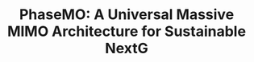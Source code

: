 ---
layout: publication
title: "PhaseMO: A Universal Massive MIMO Architecture for Sustainable NextG"
short_title: "PhaseMO"
tags: Communications
cover: /assets/images/PhaseMO_cover.jpg
authors: "Adel Heidari, Agrim Gupta, Ish Kumar Jain, Dinesh Bharadia"   # needed for publist.html
author_list:
    - name: Adel Heidari
      url: 
      email: adheidari@ucsd.edu
    - name: Agrim Gupta
      url: https://agrim9.github.io/
      email: agg003@ucsd.edu
    - name: Ish Kumar Jain # url field is optional
      url: https://ishjain.github.io/
      email: ikjain@ucsd.edu
    - name: Dinesh Bharadia
      url: https://dineshb-ucsd.github.io/
      email:  dineshb@ucsd.edu
eqcon: true #Put true if you want equal contrribution on pub page
conference: "Infocomm'25"
conference_site: https://infocom2025.ieee-infocom.org/ 
paper: /files/PhaseMO_InfoComm25.pdf
slides:
video: 
# poster: /files/DensQuer_poster.pdf
# miscs:  # whatever you need to add Extra
#     - content_type: Poster
#       content_url:  /files/PhaseMO_poster.pdf
# video_str: 
# miscs: # additional items
#     - content_type: 
#       content_url: 
description:
    - text: "The rapid proliferation of devices and increasing data traffic in cellular networks necessitate advanced solutions to meet these escalating demands. Massive MIMO (Multiple Input Multiple Output) technology offers a promising approach, significantly enhancing throughput, coverage, and spatial multiplexing. Despite its advantages, Massive MIMO systems often lack flexible software controls over hardware, limiting their ability to optimize operational expenditure (OpEx) by reducing power consumption while maintaining performance. Current software-controlled methods, such as antenna muting combined with digital beamforming and hybrid beamforming, have notable limitations. Antenna muting struggles to maintain throughput and coverage, while hybrid beamforming faces hardware constraints that restrict scalability and future-proofing. This work presents PhaseMO, a versatile approach that adapts to varying network loads. PhaseMO effectively reduces power consumption in low-load scenarios without sacrificing coverage and overcomes the hardware limitations of hybrid beamforming, offering a scalable and future-proof solution. We will show that PhaseMO can achieve up to 30% improvement in energy efficiency while avoiding about 10% coverage reduction and a 5dB increase in UE transmit power."

      image: /assets/images/PhaseMO_fig.jpg
      image_width: 800 #px (check this image resolution and how it populate on webpage)

    # - text:
    #   image:
    #   image_width: 800 # px (check this image resolution and how it populate on webpage)
# medias:
#    - type: Creating a “Greener,” More Connected Society
#       url: https://today.ucsd.edu/story/creating-a-greener-more-connected-society
citation:
    - text: "Heidari, A., Gupta, A., Jain, I. K., & Bharadia, D. (2025). PhaseMO: Future-Proof, Energy-efficient, Adaptive Massive MIMO. arXiv preprint arXiv:2501.04197."
      bib: "https://arxiv.org/pdf/2501.04197" 
      bibtex: "
    @article{heidari2025phasemo,
  title={PhaseMO: Future-Proof, Energy-efficient, Adaptive Massive MIMO},
  author={Heidari, Adel and Gupta, Agrim and Jain, Ish Kumar and Bharadia, Dinesh},
  journal={arXiv preprint arXiv:2501.04197},
  year={2025}
}
"
---